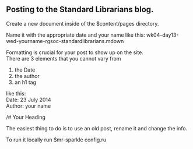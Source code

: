 ## Posting to the Standard Librarians blog.

Create a new document inside of the $content/pages directory.

Name it with the appropriate date and your name like this:
wk04-day13-wed-yourname-rgsoc-standardlibrarians.mdown

Formatting is crucial for your post to show up on the site.  
There are 3 elements that you cannot vary from  

1. the Date 
2. the author
3. an h1 tag


like this:  
Date: 23 July 2014  
Author: your name  

/# Your Heading


The easiest thing to do is to use an old post, rename it and change the info.

To run it locally run $mr-sparkle config.ru
